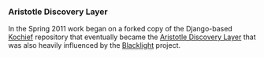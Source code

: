 ### Aristotle Discovery Layer

In the Spring 2011 work began on a forked copy of the  Django-based
[Kochief](https://code.google.com/p/kochief/) repository that eventually
became the [Aristotle Discovery Layer](https://github.com/jermnelson/Discover-Aristotle) 
that was also heavily influenced by the [Blacklight](http://projectblacklight.org/) 
project.

